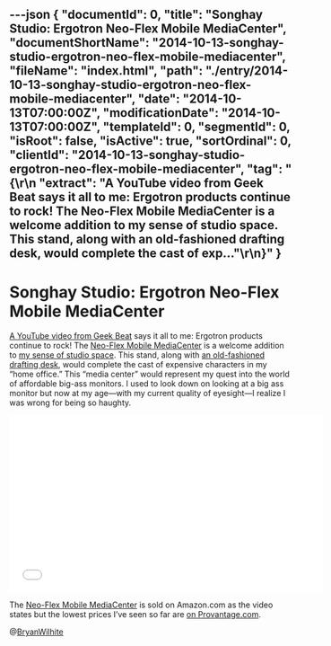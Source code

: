 ---json
{
  "documentId": 0,
  "title": "Songhay Studio: Ergotron Neo-Flex Mobile MediaCenter",
  "documentShortName": "2014-10-13-songhay-studio-ergotron-neo-flex-mobile-mediacenter",
  "fileName": "index.html",
  "path": "./entry/2014-10-13-songhay-studio-ergotron-neo-flex-mobile-mediacenter",
  "date": "2014-10-13T07:00:00Z",
  "modificationDate": "2014-10-13T07:00:00Z",
  "templateId": 0,
  "segmentId": 0,
  "isRoot": false,
  "isActive": true,
  "sortOrdinal": 0,
  "clientId": "2014-10-13-songhay-studio-ergotron-neo-flex-mobile-mediacenter",
  "tag": "{\r\n  \"extract\": \"A YouTube video from Geek Beat says it all to me: Ergotron products continue to rock! The Neo-Flex Mobile MediaCenter is a welcome addition to my sense of studio space. This stand, along with an old-fashioned drafting desk, would complete the cast of exp...\"\r\n}"
}
---

# Songhay Studio: Ergotron Neo-Flex Mobile MediaCenter

[A YouTube video from Geek Beat](https://www.youtube.com/watch?v=xOPTPLElENk) says it all to me: Ergotron products continue to rock! The [Neo-Flex Mobile MediaCenter](http://www.ergotron.com/ProductsDetails/tabid/65/PRDID/425/language/en-US/Default.aspx) is a welcome addition to [my sense of studio space](https://www.flickr.com/photos/wilhite/7557316982/). This stand, along with [an old-fashioned drafting desk](http://www.worldmarket.com/product/drafting-desk.do?camp=CSE:Amazon:450580&camp=Aff:10078:84047:IR&utm_campaign=84047:IR&utm_source=10078&utm_medium=affiliate), would complete the cast of expensive characters in my “home office.” This “media center” would represent my quest into the world of affordable big-ass monitors. I used to look down on looking at a big ass monitor but now at my age—with my current quality of eyesight—I realize I was wrong for being so haughty.

<!-- cSpell:disable -->
<iframe width="560" height="315" src="//www.youtube.com/embed/xOPTPLElENk" frameborder="0" allowfullscreen="allowfullscreen" style="display:block;margin:0 auto;">
</iframe>
<!-- cSpell:enable -->

The [Neo-Flex Mobile MediaCenter](http://www.ergotron.com/ProductsDetails/tabid/65/PRDID/425/language/en-US/Default.aspx) is sold on Amazon.com as the video states but the lowest prices I’ve seen so far are [on Provantage.com](http://www.provantage.com/ergotron-24-191-085~7ERGT0M2.htm?source=googleps).

@[BryanWilhite](https://twitter.com/BryanWilhite)
